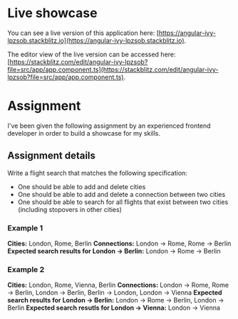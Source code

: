 # Live showcase

You can see a live version of this application here: [https://angular-ivy-lpzsob.stackblitz.io](https://angular-ivy-lpzsob.stackblitz.io).

The editor view of the live version can be accessed here: [https://stackblitz.com/edit/angular-ivy-lpzsob?file=src/app/app.component.ts](https://stackblitz.com/edit/angular-ivy-lpzsob?file=src/app/app.component.ts).

# Assignment

I've been given the following assignment by an experienced frontend developer in order to build a showcase for my skills.

## Assignment details

Write a flight search that matches the following specification:

- One should be able to add and delete cities
- One should be able to add and delete a connection between two cities
- One should be able to search for all flights that exist between two cities (including stopovers in other cities)

### Example 1

**Cities:** London, Rome, Berlin
**Connections:** London -> Rome, Rome -> Berlin
**Expected search results for London -> Berlin:** London -> Rome -> Berlin

### Example 2

**Cities:** London, Rome, Vienna, Berlin
**Connections:** London -> Rome, Rome -> Berlin, London -> Berlin, Berlin -> London, London -> Vienna
**Expected search results for London -> Berlin:** London -> Rome -> Berlin, London -> Berlin
**Expected search resutls for London -> Vienna:** London -> Vienna
